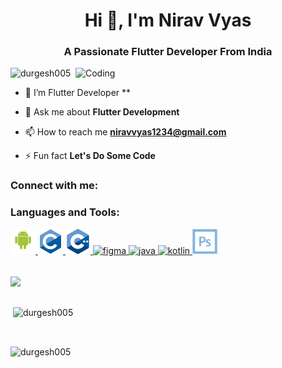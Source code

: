 <h1 align="center">Hi 👋, I'm Nirav Vyas</h1>
<h3 align="center">A Passionate Flutter Developer From India</h3>
<img align="right" alt="Coding" width="400" src="https://cdn.dribbble.com/users/1162077/screenshots/3848914/programmer.gif">

<p align="left"> <img src="https://komarev.com/ghpvc/?username=durgesh005&label=Profile%20views&color=0e75b6&style=flat" alt="durgesh005" /> </p>

- 🌱 I’m Flutter Developer **

- 💬 Ask me about **Flutter Development**

- 📫 How to reach me **niravvyas1234@gmail.com**

- ⚡ Fun fact **Let's Do Some Code**

<h3 align="left">Connect with me:</h3>
<p align="left">
</p>

<h3 align="left">Languages and Tools:</h3>
<p align="left"> <a href="https://developer.android.com" target="_blank" rel="noreferrer"> <img src="https://raw.githubusercontent.com/devicons/devicon/master/icons/android/android-original-wordmark.svg" alt="android" width="40" height="40"/> </a> <a href="https://www.cprogramming.com/" target="_blank" rel="noreferrer"> <img src="https://raw.githubusercontent.com/devicons/devicon/master/icons/c/c-original.svg" alt="c" width="40" height="40"/> </a> <a href="https://www.w3schools.com/cpp/" target="_blank" rel="noreferrer"> <img src="https://raw.githubusercontent.com/devicons/devicon/master/icons/cplusplus/cplusplus-original.svg" alt="cplusplus" width="40" height="40"/> </a> <a href="https://www.figma.com/" target="_blank" rel="noreferrer"> <img src="https://www.vectorlogo.zone/logos/figma/figma-icon.svg" alt="figma" width="40" height="40"/> </a> <a href="https://www.java.com" target="_blank" rel="noreferrer"> <img src="https://raw.githubusercontent.com/devicons/devicon/master/icons/" alt="java" width="40" height="40"/> </a> <a href="https://kotlinlang.org" target="_blank" rel="noreferrer"> <img src="https://www.vectorlogo.zone/logos/kotlinlang/kotlinlang-icon.svg" alt="kotlin" width="40" height="40"/> </a> <a href="https://www.photoshop.com/en" target="_blank" rel="noreferrer"><img src="https://raw.githubusercontent.com/devicons/devicon/master/icons/photoshop/photoshop-line.svg" alt="photoshop" width="40" height="40"/> </a> </p>
    <br/>
  <a href="https://github.com/durgesh005">
  <img align="center" src="https://github-readme-stats.vercel.app/api/top-langs/?username=durgesh005&theme=light&hide_langs_below=1" />
    <br/>
  </a>
  
  <br/>
  
<p>&nbsp;<img align="center" src="https://github-readme-stats.vercel.app/api?username=durgesh005&show_icons=true&locale=en" alt="durgesh005" /></p>
<br/>
<p><img align="center" src="https://github-readme-streak-stats.herokuapp.com/?user=durgesh005&" alt="durgesh005" /></p>
<br/>
